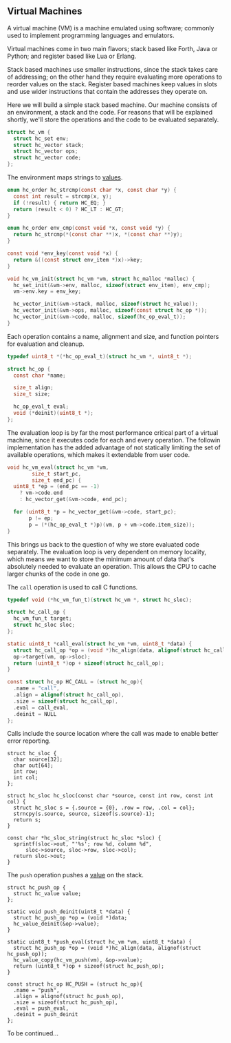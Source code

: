## Virtual Machines
A virtual machine (VM) is a machine emulated using software; commonly used to implement programming languages and emulators.

Virtual machines come in two main flavors; stack based like Forth, Java or Python; and register based like Lua or Erlang.

Stack based machines use smaller instructions, since the stack takes care of addressing; on the other hand they require evaluating more operations to reorder values on the stack. Register based machines keep values in slots and use wider instructions that contain the addresses they operate on.

Here we will build a simple stack based machine. Our machine consists of an environment, a stack and the code. For reasons that will be explained shortly, we'll store the operations and the code to be evaluated separately.

```C
struct hc_vm {
  struct hc_set env;
  struct hc_vector stack;  
  struct hc_vector ops;
  struct hc_vector code;
};
```

The environment maps strings to [values](https://github.com/codr7/hacktical-c/tree/main/reflect).

```C
enum hc_order hc_strcmp(const char *x, const char *y) {
  const int result = strcmp(x, y);
  if (!result) { return HC_EQ; }
  return (result < 0) ? HC_LT : HC_GT;
}

enum hc_order env_cmp(const void *x, const void *y) {
  return hc_strcmp(*(const char **)x, *(const char **)y);
}

const void *env_key(const void *x) {
  return &((const struct env_item *)x)->key;
}

void hc_vm_init(struct hc_vm *vm, struct hc_malloc *malloc) {
  hc_set_init(&vm->env, malloc, sizeof(struct env_item), env_cmp);
  vm->env.key = env_key;

  hc_vector_init(&vm->stack, malloc, sizeof(struct hc_value));
  hc_vector_init(&vm->ops, malloc, sizeof(const struct hc_op *));
  hc_vector_init(&vm->code, malloc, sizeof(hc_op_eval_t));
}
```

Each operation contains a name, alignment and size, and function pointers for evaluation and cleanup.

```C
typedef uint8_t *(*hc_op_eval_t)(struct hc_vm *, uint8_t *);

struct hc_op {
  const char *name;

  size_t align;
  size_t size;

  hc_op_eval_t eval;
  void (*deinit)(uint8_t *);
};
```

The evaluation loop is by far the most performance critical part of a virtual machine, since it executes code for each and every operation. The followin implementation has the added advantage of not statically limiting the set of available operations, which makes it extendable from user code.

```C
void hc_vm_eval(struct hc_vm *vm,
		size_t start_pc,
		size_t end_pc) {
  uint8_t *ep = (end_pc == -1)
    ? vm->code.end
    : hc_vector_get(&vm->code, end_pc);

  for (uint8_t *p = hc_vector_get(&vm->code, start_pc);
       p != ep;
       p = (*(hc_op_eval_t *)p)(vm, p + vm->code.item_size));
}
```

This brings us back to the question of why we store evaluated code separately. The evaluation loop is very dependent on memory locality, which means we want to store the minimum amount of data that's absolutely needed to evaluate an operation. This allows the CPU to cache larger chunks of the code in one go.

The `call` operation is used to call C functions.

```C
typedef void (*hc_vm_fun_t)(struct hc_vm *, struct hc_sloc);

struct hc_call_op {
  hc_vm_fun_t target;
  struct hc_sloc sloc;
};

static uint8_t *call_eval(struct hc_vm *vm, uint8_t *data) {
  struct hc_call_op *op = (void *)hc_align(data, alignof(struct hc_call_op));
  op->target(vm, op->sloc);
  return (uint8_t *)op + sizeof(struct hc_call_op);
}

const struct hc_op HC_CALL = (struct hc_op){
  .name = "call",
  .align = alignof(struct hc_call_op),
  .size = sizeof(struct hc_call_op),
  .eval = call_eval,
  .deinit = NULL
};
```

Calls include the source location where the call was made to enable better error reporting.

```
struct hc_sloc {
  char source[32];
  char out[64];
  int row;
  int col;
};

struct hc_sloc hc_sloc(const char *source, const int row, const int col) {
  struct hc_sloc s = {.source = {0}, .row = row, .col = col};
  strncpy(s.source, source, sizeof(s.source)-1);
  return s;
}

const char *hc_sloc_string(struct hc_sloc *sloc) {
  sprintf(sloc->out, "'%s'; row %d, column %d",
	  sloc->source, sloc->row, sloc->col);
  return sloc->out;
}
```

The `push` operation pushes a [value](https://github.com/codr7/hacktical-c/tree/main/reflect) on the stack.

```
struct hc_push_op {
  struct hc_value value;
};

static void push_deinit(uint8_t *data) {
  struct hc_push_op *op = (void *)data;
  hc_value_deinit(&op->value);
}

static uint8_t *push_eval(struct hc_vm *vm, uint8_t *data) {
  struct hc_push_op *op = (void *)hc_align(data, alignof(struct hc_push_op));
  hc_value_copy(hc_vm_push(vm), &op->value);
  return (uint8_t *)op + sizeof(struct hc_push_op);
}

const struct hc_op HC_PUSH = (struct hc_op){
  .name = "push",
  .align = alignof(struct hc_push_op),
  .size = sizeof(struct hc_push_op),
  .eval = push_eval,
  .deinit = push_deinit
};
```

To be continued...